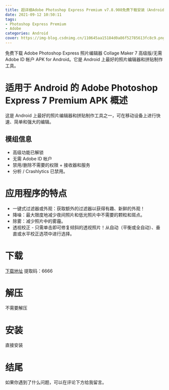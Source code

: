 ```yaml
---
title: 超详细Adobe Photoshop Express Premium v7.8.908免费下载安装（Android）
date: 2021-09-12 10:50:11
tags:
- Photoshop Express Premium
- Adobe
categories: Android
cover: https://img-blog.csdnimg.cn/110645aa15184d0a86f52785613fc8c9.png
---
```


免费下载 Adob​​e Photoshop Express 照片编辑器 Collage Maker 7 高级版/无需 Adob​​e ID 帐户 APK for Android。它是 Android 上最好的照片编辑器和拼贴制作工具。

# 适用于 Android 的 Adob​​e Photoshop Express 7 Premium APK 概述
这是 Android 上最好的照片编辑器和拼贴制作工具之一，可在移动设备上进行快速、简单和强大的编辑。

## 模组信息
- 高级功能已解锁
- 无需 Adob​​e ID 帐户
- 禁用/删除不需要的权限 + 接收器和服务
- 分析 / Crashlytics 已禁用。

# 应用程序的特点
- 一键式过滤器或外观：获取额外的过滤器以获得有趣、新鲜的外观！
- 降噪：最大限度地减少夜间照片和低光照片中不需要的颗粒和斑点。
- 除雾：减少照片中的雾霾。
- 透视校正 - 只需单击即可修复倾斜的透视照片！从自动（平衡或全自动）、垂直或水平校正选项中进行选择。

# 下载
[下载地址](https://pan.baidu.com/s/1MDRqh-QQZGYXS6LuokHIhQ)
提取码：6666

# 解压
不需要解压

# 安装
直接安装

# 结尾
如果你遇到了什么问题，可以在评论下方给我留言。



